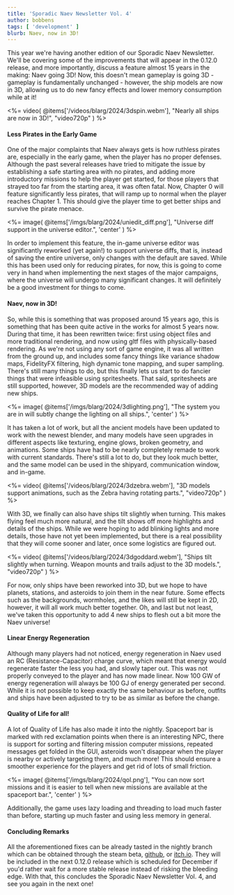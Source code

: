 ```yaml
---
title: 'Sporadic Naev Newsletter Vol. 4'
author: bobbens
tags: [ 'development' ]
blurb: Naev, now in 3D!
---
```


This year we're having another edition of our Sporadic Naev Newsletter. We'll be covering some of the improvements that will appear in the 0.12.0 release, and more importantly, discuss a feature almost 15 years in the making: Naev going 3D! Now, this doesn't mean gameplay is going 3D - gameplay is fundamentally unchanged - however, the ship models are now in 3D, allowing us to do new fancy effects and lower memory consumption while at it!

<%= video( @items['/videos/blarg/2024/3dspin.webm'], "Nearly all ships are now in 3D!", "video720p" ) %>

#### Less Pirates in the Early Game

One of the major complaints that Naev always gets is how ruthless pirates are, especially in the early game, when the player has no proper defenses. Although the past several releases have tried to mitigate the issue by establishing a safe starting area with no pirates, and adding more introductory missions to help the player get started, for those players that strayed too far from the starting area, it was often fatal. Now, Chapter 0 will feature significantly less pirates, that will ramp up to normal when the player reaches Chapter 1. This should give the player time to get better ships and survive the pirate menace.

<%= image( @items['/imgs/blarg/2024/uniedit_diff.png'], "Universe diff support in the universe editor.", 'center' ) %>

In order to implement this feature, the in-game universe editor was significantly reworked (yet again!) to support universe diffs, that is, instead of saving the entire universe, only changes with the default are saved. While this has been used only for reducing pirates, for now, this is going to come very in hand when implementing the next stages of the major campaigns, where the universe will undergo many significant changes. It will definitely be a good investment for things to come.

#### Naev, now in 3D!

So, while this is something that was proposed around 15 years ago, this is something that has been quite active in the works for almost 5 years now. During that time, it has been rewritten twice: first using object files and more traditional rendering, and now using gltf files with physically-based rendering. As we're not using any sort of game engine, it was all written from the ground up, and includes some fancy things like variance shadow maps, FidelityFX filtering, high dynamic tone mapping, and super sampling. There's still many things to do, but this finally lets us start to do fancier things that were infeasible using spritesheets. That said, spritesheets are still supported, however, 3D models are the recommended way of adding new ships.

<%= image( @items['/imgs/blarg/2024/3dlighting.png'], "The system you are in will subtly change the lighting on all ships.", 'center' ) %>

It has taken a lot of work, but all the ancient models have been updated to work with the newest blender, and many models have seen upgrades in different aspects like texturing, engine glows, broken geometry, and animations. Some ships have had to be nearly completely remade to work with current standards. There's still a lot to do, but they look much better, and the same model can be used in the shipyard, communication window, and in-game.

<%= video( @items['/videos/blarg/2024/3dzebra.webm'], "3D models support animations, such as the Zebra having rotating parts.", "video720p" ) %>

With 3D, we finally can also have ships tilt slightly when turning. This makes flying feel much more natural, and the tilt shows off more highlights and details of the ships. While we were hoping to add blinking lights and more details, those have not yet been implemented, but there is a real possibility that they will come sooner and later, once some logistics are figured out.

<%= video( @items['/videos/blarg/2024/3dgoddard.webm'], "Ships tilt slightly when turning. Weapon mounts and trails adjust to the 3D models.", "video720p" ) %>

For now, only ships have been reworked into 3D, but we hope to have planets, stations, and asteroids to join them in the near future. Some effects such as the backgrounds, wormholes, and the likes will still be kept in 2D, however, it will all work much better together. Oh, and last but not least, we've taken this opportunity to add 4 new ships to flesh out a bit more the Naev universe!

#### Linear Energy Regeneration

Although many players had not noticed, energy regeneration in Naev used an RC (Resistance-Capacitor) charge curve, which meant that energy would regenerate faster the less you had, and slowly taper out. This was not properly conveyed to the player and has now made linear. Now 100 GW of energy regeneration will always be 100 GJ of energy generated per second. While it is not possible to keep exactly the same behaviour as before, outfits and ships have been adjusted to try to be as similar as before the change.

#### Quality of Life for all!

A lot of Quality of Life has also made it into the nightly. Spaceport bar is marked with red exclamation points when there is an interesting NPC, there is support for sorting and filtering mission computer missions, repeated messages get folded in the GUI, asteroids won't disappear when the player is nearby or actively targeting them, and much more! This should ensure a smoother experience for the players and get rid of lots of small friction.

<%= image( @items['/imgs/blarg/2024/qol.png'], "You can now sort missions and it is easier to tell when new missions are available at the spaceport bar.", 'center' ) %>

Additionally, the game uses lazy loading and threading to load much faster than before, starting up much faster and using less memory in general.

#### Concluding Remarks

All the aforementioned fixes can be already tasted in the nightly branch which can be obtained through the steam beta, [github](https://github.com/naev/naev/releases/tag/nightly), or [itch.io](https://naev.itch.io/naev). They will be included in the next 0.12.0 release which is scheduled for December if you'd rather wait for a more stable release instead of risking the bleeding edge.
With that, this concludes the Sporadic Naev Newsletter Vol. 4, and see you again in the next one!
